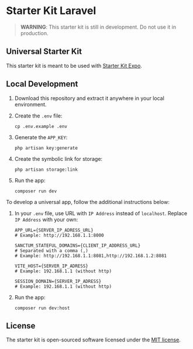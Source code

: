 # Starter Kit Laravel

> **WARNING**: This starter kit is still in development. Do not use it in production.

## Universal Starter Kit

This starter kit is meant to be used with [Starter Kit Expo](https://github.com/spektasoft/starter-kit-expo).

## Local Development

1. Download this repository and extract it anywhere in your local environment.

1. Create the `.env` file:

    ```
    cp .env.example .env
    ```

1. Generate the `APP_KEY`:

    ```
    php artisan key:generate
    ```

1. Create the symbolic link for storage:

    ```
    php artisan storage:link
    ```

1. Run the app:

    ```
    composer run dev
    ```

To develop a universal app, follow the additional instructions below:

1. In your `.env` file, use URL with `IP Address` instead of `localhost`. Replace `IP Address` with your own:

    ```
    APP_URL={SERVER_IP_ADRESS_URL}
    # Example: http://192.168.1.1:8000
    ```

    ```
    SANCTUM_STATEFUL_DOMAINS={CLIENT_IP_ADDRESS_URL}
    # Separated with a comma (,)
    # Example: http://192.168.1.1:8081,http://192.168.1.2:8081
    ```

    ```
    VITE_HOST={SERVER_IP_ADRESS}
    # Example: 192.168.1.1 (without http)
    ```

    ```
    SESSION_DOMAIN={SERVER_IP_ADRESS}
    # Example: 192.168.1.1 (without http)
    ```

1. Run the app:
    ```
    composer run dev:host
    ```

## License

The starter kit is open-sourced software licensed under the [MIT license](LICENSE).
